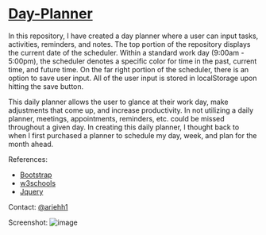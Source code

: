 # [Day-Planner](https://ariehh1.github.io/Day-Planner/)

In this repository, I have created a day planner where a user can input tasks, activities, reminders, and notes. The top portion of the repository displays the current date of the scheduler. Within a standard work day (9:00am - 5:00pm), the scheduler denotes a specific color for time in the past, current time, and future time. On the far right portion of the scheduler, there is an option to save user input. All of the user input is stored in localStorage upon hitting the save button.

This daily planner allows the user to glance at their work day, make adjustments that come up, and increase productivity. In not utilizing a daily planner, meetings, appointments, reminders, etc. could be missed throughout a given day. In creating this daily planner, I thought back to when I first purchased a planner to schedule my day, week, and plan for the month ahead.

References:
- [Bootstrap](https://getbootstrap.com/docs/4.4/getting-started/introduction/)
- [w3schools](https://www.w3schools.com/)
- [Jquery](https://jquery.com/)

Contact:
[@ariehh1](https://github.com/ariehh1)

Screenshot:
![image](https://user-images.githubusercontent.com/57271161/71775438-10834800-2f36-11ea-8d34-e14e5254916f.png)
